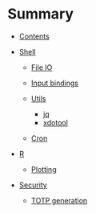 # Summary

- [Contents](./contents.md)

- [Shell]()

  - [File IO](shell/file_io.md)

  - [Input bindings](shell/bindings.md)

  - [Utils]()

    - [jq](shell/utils/jq.md)
    - [xdotool](shell/utils/xdotool.md)

  - [Cron](shell/cron.md)

- [R]()

  - [Plotting](r/plotting.md)

- [Security]()
  - [TOTP generation](security/otp.md)
